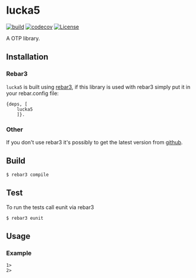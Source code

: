 # lucka5

[![build](https://github.com/thetelefon/lucka5/actions/workflows/build.yml/badge.svg)](https://github.com/thetelefon/lucka5/actions/workflows/build.yml)
[![codecov](https://codecov.io/gh/thetelefon/lucka5/branch/master/graph/badge.svg?token=GWYPMBYL96)](https://codecov.io/gh/thetelefon/lucka5)
[![License](https://img.shields.io/badge/License-Apache_2.0-blue.svg?logo=apache&logoColor=red)](https://www.apache.org/licenses/LICENSE-2.0)



A OTP library.

## Installation

### Rebar3

`lucka5` is built using [rebar3](https://rebar3.readme.io/docs/getting-started),
if this library is used with rebar3 simply put it in your rebar.config file:

```
{deps, [
    lucka5
    ]}.
```

### Other

If you don't use rebar3 it's possibly to get the latest version from [github](https://github.com/thetelefon/lucka5/releases).


## Build

    $ rebar3 compile


## Test

To run the tests call eunit via rebar3

    $ rebar3 eunit


## Usage


### Example

```
1> 
2> 
```
